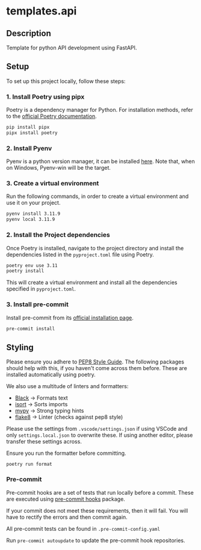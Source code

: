 # templates.api

## Description

Template for python API development using FastAPI.

## Setup
To set up this project locally, follow these steps:

### 1. Install Poetry using pipx
Poetry is a dependency manager for Python. For installation methods, refer to the [official Poetry documentation](https://python-poetry.org/docs/#installing-with-pipx).

```cmd
pip install pipx
pipx install poetry
```

### 2. Install Pyenv
Pyenv is a python version manager, it can be installed [here](https://github.com/pyenv/pyenv).
Note that, when on Windows, Pyenv-win will be the target.

### 3. Create a virtual environment
Run the following commands, in order to create a virtual environment and use it on your project.

```cmd
pyenv install 3.11.9
pyenv local 3.11.9
```

### 2. Install the Project dependencies
Once Poetry is installed, navigate to the project directory and install the dependencies listed in the `pyproject.toml` file using Poetry.

```cmd
poetry env use 3.11
poetry install
```

This will create a virtual environment and install all the dependencies specified in `pyproject.toml`.

### 3. Install pre-commit
Install pre-commit from its [official installation page](https://pre-commit.com/#install).

```cmd
pre-commit install
```

## Styling

Please ensure you adhere to [PEP8 Style Guide](https://peps.python.org/pep-0008/). The following packages should help with this, if you haven't come across them before. These are installed automatically using poetry.

We also use a multitude of linters and formatters:

- [Black](https://black.readthedocs.io/en/stable/) → Formats text
- [isort](https://pycqa.github.io/isort/#installing-isort) → Sorts imports
- [mypy](https://mypy.readthedocs.io/en/stable/cheat_sheet_py3.html) → Strong typing hints
- [flake8](https://flake8.pycqa.org/en/latest/) → Linter (checks against pep8 style)

Please use the settings from `.vscode/settings.json` if using VSCode and only `settings.local.json` to overwrite these. If using another editor, please transfer these settings across.

Ensure you run the formatter before committing.

```shell
poetry run format
```
### Pre-commit

Pre-commit hooks are a set of tests that run locally before a commit. These are executed using [pre-commit hooks](https://pre-commit.com/) package.

If your commit does not meet these requirements, then it will fail. You will have to rectify the errors and then commit again.

All pre-commit tests can be found in `.pre-commit-config.yaml`

Run `pre-commit autoupdate` to update the pre-commit hook repositories.